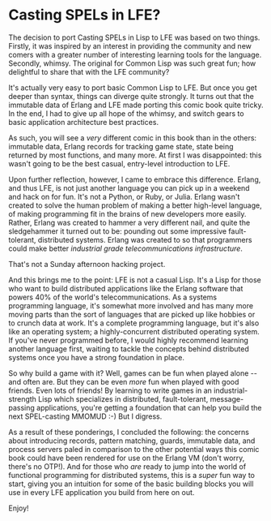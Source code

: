 # Casting SPELs in LFE?

The decision to port Casting SPELs in Lisp to LFE was based on two things. Firstly, it was inspired by an interest in providing the community and new comers with a greater number of interesting learning tools for the language. Secondly, whimsy. The original for Common Lisp was such great fun; how delightful to share that with the LFE community?

It's actually very easy to port basic Common Lisp to LFE. But once you get deeper than syntax, things can diverge quite strongly. It turns out that the immutable data of Erlang and LFE made porting this comic book quite tricky. In the end, I had to give up all hope of the whimsy, and switch gears to basic application architecture best practices.

As such, you will see a *very* different comic in this book than in the others: immutable data, Erlang records for tracking game state, state being returned by most functions, and many more. At first I was disappointed: this wasn't going to be the best casual, entry-level introduction to LFE.

Upon further reflection, however, I came to embrace this difference. Erlang, and thus LFE, is not just another language you can pick up in a weekend and hack on for fun. It's not a Python, or Ruby, or Julia. Erlang wasn't created to solve the human problem of making a better high-level language, of making programming fit in the brains of new developers more easily. Rather, Erlang was created to hammer a very different nail, and quite the sledgehammer it turned out to be: pounding out some impressive fault-tolerant, distributed systems. Erlang was created to so that programmers could make better *industrial grade telecommunications infrastructure*.

That's not a Sunday afternoon hacking project.

And this brings me to the point: LFE is not a casual Lisp. It's a Lisp for those who want to build distributed applications like the Erlang software that powers 40% of the world's telecommunications. As a systems programming language, it's somewhat more involved and has many more moving parts than the sort of languages that are picked up like hobbies or to crunch data at work. It's a complete programming language, but it's also like an operating system; a highly-concurrent distributed operating system. If you've never programmed before, I would highly recommend learning another language first, waiting to tackle the concepts behind distributed systems once you have a strong foundation in place.

So why build a game with it? Well, games can be fun when played alone -- and often are. But they can be even *more* fun when played with good friends. Even lots of friends! By learning to write games in an industrial-strength Lisp which specializes in distributed, fault-tolerant, message-passing applications, you're getting a foundation that can help you build the next SPEL-casting MMOMUD :-) But I digress.

As a result of these ponderings, I concluded the following: the concerns about introducing records, pattern matching, guards, immutable data, and process servers paled in comparison to the other potential ways this comic book could have been rendered for use on the Erlang VM (don't worry, there's no OTP!). And for those who *are* ready to jump into the world of functional programming for distributed systems, this is a *super* fun way to start, giving you an intuition for some of the basic building blocks you will use in every LFE application you build from here on out.

Enjoy!
